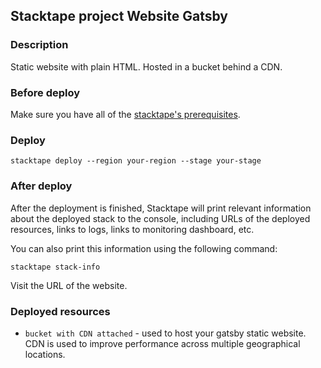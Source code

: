 ## Stacktape project Website Gatsby

### Description

Static website with plain HTML. Hosted in a bucket behind a CDN.

### Before deploy

Make sure you have all of the [stacktape's prerequisites](https://docs.stacktape.com/getting-started/1-install).

### Deploy

```
stacktape deploy --region your-region --stage your-stage
```

### After deploy

After the deployment is finished, Stacktape will print relevant information about the deployed stack to the console,
including URLs of the deployed resources, links to logs, links to monitoring dashboard, etc.

You can also print this information using the following command:

```
stacktape stack-info
```

Visit the URL of the website.

### Deployed resources

- `bucket with CDN attached` - used to host your gatsby static website. CDN is used to improve performance across multiple geographical locations.
